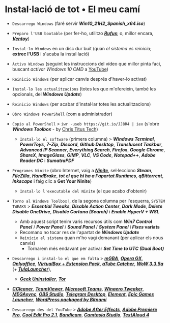 # Instal·lació de tot • El meu camí

- `Descarrego Windows` (faré servir ***Win10_21H2_Spanish_x64.iso***)
- `Preparo l'USB bootable` (per fer-ho, utilitzo [***Rufus***](https://rufus.ie); o, millor encara, [***Ventoy***](https://github.com/ventoy/Ventoy/releases))
- `Instal·lo Windows` en un disc dur buit (quan *el sistema es reinicia*; **extrec l'USB** i s'acaba la instal·lació)
- `Activo Windows` (seguint les instruccions del vídeo que millor pinta faci, buscant *activar Windows 10 CMD* a [YouTube](https://youtube.com/results?search_query=activar+windows+10+cmd))
- `Reinicio Windows` (per aplicar canvis després d'haver-lo activat)
- `Instal·lo les actualitzacions` (totes les que m'ofereixin, també les opcionals, del ***Windows Update***)
- `Reinicio Windows` (per acabar d'instal·lar totes les actualitzacions)
- `Obro Windows PowerShell` (com a administrador)
- `Copio al PowerShell` > `iwr -useb https://git.io/JJ8R4 | iex` (s'obre ***Windows Toolbox*** - by [Chris Titus Tech](https://github.com/ChrisTitusTech/win10script))
  - `Instal·lo el software` (primera columna) > ***Windows Terminal***, ***PowerToys***, ***7-Zip***, ***Discord***, ***Github Desktop***, ***Translucent Taskbar***, ***Advanced IP Scanner***, ***Everything Search***, ***Firefox***, ***Google Chrome***, ***ShareX***, ***ImageGlass***, ***GIMP***, ***VLC***, ***VS Code***, ***Notepad++***, ***Adobe Reader DC*** i ***SumatraPDF***
- `Programes Ninite` (obro Internet, vaig a [***Ninite***](https://ninite.com), sel·lecciono ***Steam***, ***FileZilla***, ***HandBrake***, ***tot el que hi ha a l'apartat Runtimes***, ***qBittorrent***, ***Inkscape*** i faig clic a **Get Your Ninite**)
  - `Instal·lo l'executable del Ninite` (el que acabo d'obtenir)
- `Torno al Windows Toolbox` i, de la segona columna per l'esquerra, `SYSTEM TWEAKS` > ***Essential Tweaks***, ***Disable Action Center***, ***Dark Mode***, ***Delete Disable OneDrive***, ***Disable Cortana (Search)*** i ***Enable HyperV + WSL***
  - Amb aquest script tenim varis recursos útils com ***Win7 Control Panel*** / ***Power Panel*** / ***Sound Panel*** / ***System Panel*** i ***Fixes* variats**
  - Recomano no tocar res de l'apartat de ***Windows Update***
  - `Reinicio el sistema` quan m'ho vagi demanant (per aplicar els nous canvis)
    - Tornarem més endavant per activar ***Set Time to UTC (Dual Boot)***
- `Descarrego i instal·lo el que em falta` > [***mGBA***](https://mgba.io/downloads.html), [***Opera GX***](https://www.opera.com/computer/thanks?ni=eapgx&os=windows), [***Onlyoffice***](https://www.onlyoffice.com/es/download-desktop.aspx?from=desktop), [***VirtualBox*** + ***Extension Pack***](https://www.virtualbox.org/wiki/Downloads), [***aTube Catcher***](https://www.atube.me/es/), [***WoW 3.3.5a***](https://api.naerzone.es/descargas/windows/Naerzone%203.3.5%20esES.rar) (+ [***TulaLauncher***](https://www.tula-wow.com/page/connect)),
  - [***Geek Uninstaller***](https://geekuninstaller.com/download), [***Tor***](https://www.torproject.org/ca/download/)


- [***CCleaner***](https://www.ccleaner.com/ccleaner/download/standard), [***TeamViewer***](https://www.teamviewer.com/es/descarga-automatica-de-teamviewer/), [***Microsoft Teams***](https://go.microsoft.com/fwlink/p/?LinkID=2187217&clcid=0x40a&culture=es-es&country=ES&Lmsrc=groupChatMarketingPageWeb&Cmpid=directDownloadv2Win64), [***Winaero Tweaker***](https://winaero.com/winaero-tweaker/#download), [***MEGAsync***](https://mega.io/desktop), [***OBS Studio***](https://obsproject.com/es/download), [***Telegram Desktop***](https://telegram.org/dl/desktop/win64), [***Element***](https://packages.riot.im/desktop/install/win32/x64/Element%20Setup.exe), [***Epic Games Launcher***](https://store.epicgames.com/es-ES/download), [***WordPress packaged by Bitnami***](https://bitnami.com/stack/wordpress/installer)


- `Descarrego des del YouTube` > [***Adobe After Effects***](https://www.youtube.com/results?search_query=descargar+adobe+after+effects+full+español), [***Adobe Premiere Pro***](https://www.youtube.com/results?search_query=descargar+adobe+premiere+pro+full+español), [***Cool Edit Pro 2.1***](https://www.youtube.com/results?search_query=descargar+cool+edit+pro+2.1+full+español), [***Bandicam***](https://www.youtube.com/results?search_query=descargar+bandicam+full+español), [***Camtasia Studio***](https://www.youtube.com/results?search_query=descargar+camtasia+full+español), [***TextAloud 4***](https://www.youtube.com/results?search_query=descargar+textaloud+4+full+español)
